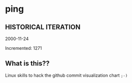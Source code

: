 # ping

## HISTORICAL ITERATION
2000-11-24

Incremented: 1271

## What is this?? 
Linux skills to hack the github commit visualization chart `;-)`

